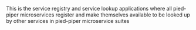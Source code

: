 This is the service registry and service lookup applications where all pied-piper microservices register and make themselves available to be looked up by other services in pied-piper microservice suites
